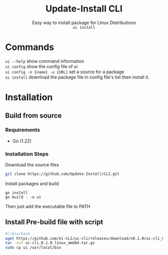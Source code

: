 <div align="center">
<h1>Update-Install CLI</h1>
Easy way to install package for LInux Distributions<br>
<code>ui install</code>
</div>

# Commands
`ui --help` show command information  
`ui config` show the config file of ui  
`ui config -n {name} -u {URL}` set a source for a package  
`ui install` download the package file in config file's list then install it.

# Installation
## Build from source
### Requirements
- Go (1.22)

### Installation Steps
Download the source files
```bash
git clone https://github.com/Update-Install/CLI.git
```
Install packages and build
```
go install
go build . -o ui
```
Then just add the executable file to PATH

## Install Pre-build file with script
```bash
#!/bin/bash
wget https://github.com/Ui-CLI/ui-cli/releases/download/v0.1.0/ui-cli_0.1.0_linux_amd64.tar.gz
tar -xvf ui-cli_0.1.0_linux_amd64.tar.gz
sudo cp ui /usr/local/bin
```